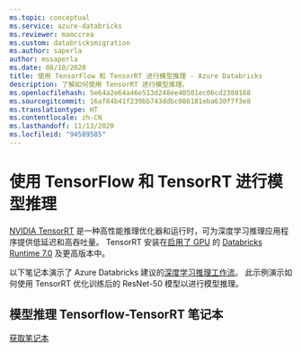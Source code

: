 ```yaml
---
ms.topic: conceptual
ms.service: azure-databricks
ms.reviewer: mamccrea
ms.custom: databricksmigration
ms.author: saperla
author: mssaperla
ms.date: 08/10/2020
title: 使用 TensorFlow 和 TensorRT 进行模型推理 - Azure Databricks
description: 了解如何使用 TensorRT 进行模型推理。
ms.openlocfilehash: 5e64a2e64a46e513d248ee40501ec06cd2380168
ms.sourcegitcommit: 16af84b41f239bb743ddbc086181eba630f7f3e8
ms.translationtype: HT
ms.contentlocale: zh-CN
ms.lasthandoff: 11/13/2020
ms.locfileid: "94589585"
---
```

# <a name="model-inference-using-tensorflow-and-tensorrt"></a>使用 TensorFlow 和 TensorRT 进行模型推理

[NVIDIA TensorRT](https://developer.nvidia.com/tensorrt) 是一种高性能推理优化器和运行时，可为深度学习推理应用程序提供低延迟和高吞吐量。 TensorRT 安装在[启用了 GPU](../../../clusters/gpu.md) 的 [Databricks Runtime 7.0](../../../release-notes/runtime/7.0.md) 及更高版本中。

以下笔记本演示了 Azure Databricks 建议的[深度学习推理工作流](dl-model-inference.md)。 此示例演示如何使用 TensorRT 优化训练后的 ResNet-50 模型以进行模型推理。

## <a name="model-inference-tensorflow-tensorrt-notebook"></a>模型推理 Tensorflow-TensorRT 笔记本

[获取笔记本](../../../_static/notebooks/deep-learning/tensorflow-tensorrt.html)